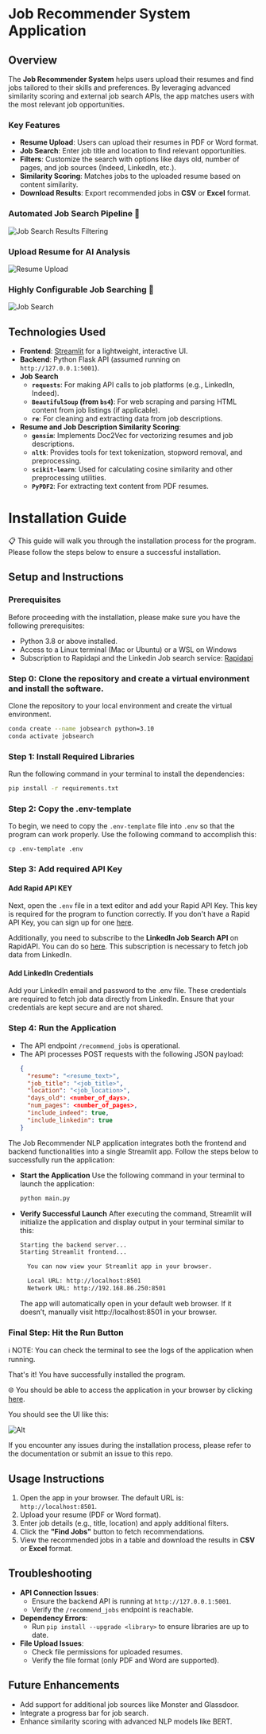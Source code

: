 
# Job Recommender System Application

## Overview
The **Job Recommender System** helps users upload their resumes and find jobs tailored to their skills and preferences. By leveraging advanced similarity scoring and external job search APIs, the app matches users with the most relevant job opportunities.

### Key Features
- **Resume Upload**: Users can upload their resumes in PDF or Word format.
- **Job Search**: Enter job title and location to find relevant opportunities.
- **Filters**: Customize the search with options like days old, number of pages, and job sources (Indeed, LinkedIn, etc.).
- **Similarity Scoring**: Matches jobs to the uploaded resume based on content similarity.
- **Download Results**: Export recommended jobs in **CSV** or **Excel** format.

### Automated Job Search Pipeline 🚀
![Job Search Results Filtering](images/Picture1.png)

### Upload Resume for AI Analysis
![Resume Upload](images/Picture2.png)

### Highly Configurable Job Searching 🧐
![Job Search](images/Picture3.png)

## Technologies Used
- **Frontend**: [Streamlit](https://streamlit.io/) for a lightweight, interactive UI.
- **Backend**: Python Flask API (assumed running on `http://127.0.0.1:5001`).
- **Job Search**
  - **`requests`**: For making API calls to job platforms (e.g., LinkedIn, Indeed).
  - **`BeautifulSoup` (from `bs4`)**: For web scraping and parsing HTML content from job listings (if applicable).
  - **`re`**: For cleaning and extracting data from job descriptions.
- **Resume and Job Description Similarity Scoring**:
  - **`gensim`**: Implements Doc2Vec for vectorizing resumes and job descriptions.
  - **`nltk`**: Provides tools for text tokenization, stopword removal, and preprocessing.
  - **`scikit-learn`**: Used for calculating cosine similarity and other preprocessing utilities.
  - **`PyPDF2`**: For extracting text content from PDF resumes.


# Installation Guide

📋 This guide will walk you through the installation process for the program. Please follow the steps below to ensure a successful installation.

## Setup and Instructions

### Prerequisites

Before proceeding with the installation, please make sure you have the following prerequisites:
- Python 3.8 or above installed.
- Access to a Linux terminal (Mac or Ubuntu) or a WSL on Windows
- Subscription to Rapidapi and the Linkedin Job search service: [Rapidapi](https://rapidapi.com/jaypat87/api/linkedin-jobs-search)


### Step 0: Clone the repository and create a virtual environment and install the software.
Clone the repository to your local environment and create the virtual environment.

```bash
conda create --name jobsearch python=3.10
conda activate jobsearch
```

### Step 1: Install Required Libraries
Run the following command in your terminal to install the dependencies:
```bash
pip install -r requirements.txt
```

### Step 2: Copy the .env-template
To begin, we need to copy the `.env-template` file into `.env` so that the program can work properly. Use the following command to accomplish this:

```shell
cp .env-template .env
```

### Step 3: Add required API Key
#### Add Rapid API KEY
Next, open the `.env` file in a text editor and add your Rapid API Key. This key is required for the program to function correctly. If you don't have a Rapid API Key, you can sign up for one [here](https://www.rapidapi.com/).

Additionally, you need to subscribe to the **LinkedIn Job Search API** on RapidAPI. You can do so [here](https://rapidapi.com/jaypat87/api/linkedin-jobs-search). This subscription is necessary to fetch job data from LinkedIn.


#### Add LinkedIn Credentials
Add your LinkedIn email and password to the .env file. These credentials are required to fetch job data directly from LinkedIn. Ensure that your credentials are kept secure and are not shared.


### Step 4: Run the Application
- The API endpoint `/recommend_jobs` is operational.
- The API processes POST requests with the following JSON payload:
  ```json
  {
    "resume": "<resume_text>",
    "job_title": "<job_title>",
    "location": "<job_location>",
    "days_old": <number_of_days>,
    "num_pages": <number_of_pages>,
    "include_indeed": true,
    "include_linkedin": true
  }
  ```
The Job Recommender NLP application integrates both the frontend and backend functionalities into a single Streamlit app. Follow the steps below to successfully run the application:
- **Start the Application**
  Use the following command in your terminal to launch the application:
  ```bash
  python main.py
  ```
- **Verify Successful Launch**
  After executing the command, Streamlit will initialize the application and display output in your terminal similar to this:
  ```bash
  Starting the backend server...
  Starting Streamlit frontend...

    You can now view your Streamlit app in your browser.

    Local URL: http://localhost:8501
    Network URL: http://192.168.86.250:8501
  ```
  The app will automatically open in your default web browser. If it doesn’t, manually visit http://localhost:8501 in your browser.


### Final Step: Hit the Run Button

ℹ️ NOTE: You can check the terminal to see the logs of the application when running.

That's it! You have successfully installed the program. 

🌐 You should be able to access the application in your browser by clicking [here](http://localhost:8501/).

You should see the UI like this:

![Alt](images/Picture4.png)

If you encounter any issues during the installation process, please refer to the documentation or submit an issue to this repo.


## Usage Instructions
1. Open the app in your browser. The default URL is: `http://localhost:8501`.
2. Upload your resume (PDF or Word format).
3. Enter job details (e.g., title, location) and apply additional filters.
4. Click the **"Find Jobs"** button to fetch recommendations.
5. View the recommended jobs in a table and download the results in **CSV** or **Excel** format.


## Troubleshooting
- **API Connection Issues**:
  - Ensure the backend API is running at `http://127.0.0.1:5001`.
  - Verify the `/recommend_jobs` endpoint is reachable.
- **Dependency Errors**:
  - Run `pip install --upgrade <library>` to ensure libraries are up to date.
- **File Upload Issues**:
  - Check file permissions for uploaded resumes.
  - Verify the file format (only PDF and Word are supported).


## Future Enhancements
- Add support for additional job sources like Monster and Glassdoor.
- Integrate a progress bar for job search.
- Enhance similarity scoring with advanced NLP models like BERT.
